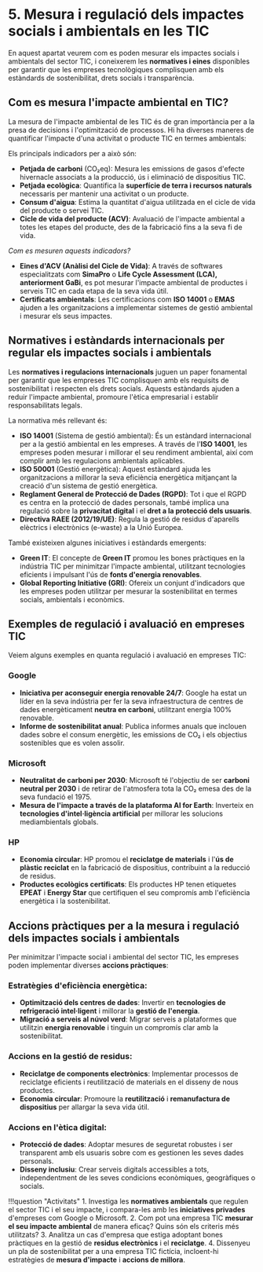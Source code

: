# 5. Mesura i regulació dels impactes socials i ambientals en les TIC

En aquest apartat veurem com es poden mesurar els impactes socials i ambientals del sector TIC, i coneixerem les **normatives i eines** disponibles per garantir que les empreses tecnològiques complisquen amb els estàndards de sostenibilitat, drets socials i transparència.

## **Com es mesura l'impacte ambiental en TIC?**

La mesura de l'impacte ambiental de les TIC és de gran importància per a la presa de decisions i l'optimització de processos. Hi ha diverses maneres de quantificar l'impacte d'una activitat o producte TIC en termes ambientals:

Els principals indicadors per a això són:

- **Petjada de carboni** (CO₂eq): Mesura les emissions de gasos d'efecte hivernacle associats a la producció, ús i eliminació de dispositius TIC.
- **Petjada ecològica**: Quantifica la **superfície de terra i recursos naturals** necessaris per mantenir una activitat o un producte.
- **Consum d'aigua**: Estima la quantitat d'aigua utilitzada en el cicle de vida del producte o servei TIC.
- **Cicle de vida del producte (ACV)**: Avaluació de l'impacte ambiental a totes les etapes del producte, des de la fabricació fins a la seva fi de vida.

*Com es mesuren aquests indicadors?*

<!--- Aquestes eines estan perr revisar/validar i buscar enllaços. Hi ha cursos a Internet sobre ells, pel que es podria buscar algun taller --->

- **Eines d'ACV (Anàlisi del Cicle de Vida)**: A través de softwares especialitzats com **SimaPro** o **Life Cycle Assessment (LCA), anteriorment GaBi**, es pot mesurar l'impacte ambiental de productes i serveis TIC en cada etapa de la seva vida útil.
- **Certificats ambientals**: Les certificacions com **ISO 14001** o **EMAS** ajuden a les organitzacions a implementar sistemes de gestió ambiental i mesurar els seus impactes.

## **Normatives i estàndards internacionals per regular els impactes socials i ambientals**

Les **normatives i regulacions internacionals** juguen un paper fonamental per garantir que les empreses TIC complisquen amb els requisits de sostenibilitat i respecten els drets socials. Aquests estàndards ajuden a reduir l'impacte ambiental, promoure l'ètica empresarial i establir responsabilitats legals.

La normativa més rellevant és:

- **ISO 14001** (Sistema de gestió ambiental): És un estàndard internacional per a la gestió ambiental en les empreses. A través de l'**ISO 14001**, les empreses poden mesurar i millorar el seu rendiment ambiental, així com complir amb les regulacions ambientals aplicables.
- **ISO 50001** (Gestió energètica): Aquest estàndard ajuda les organitzacions a millorar la seva eficiència energètica mitjançant la creació d'un sistema de gestió energètica.
- **Reglament General de Protecció de Dades (RGPD)**: Tot i que el RGPD es centra en la protecció de dades personals, també implica una regulació sobre la **privacitat digital** i el **dret a la protecció dels usuaris**.
- **Directiva RAEE (2012/19/UE)**: Regula la gestió de residus d'aparells elèctrics i electrònics (e-waste) a la Unió Europea.

També existeixen algunes iniciatives i estàndards emergents:

- **Green IT**: El concepte de **Green IT** promou les bones pràctiques en la indústria TIC per minimitzar l'impacte ambiental, utilitzant tecnologies eficients i impulsant l'ús de **fonts d'energia renovables**.
- **Global Reporting Initiative (GRI)**: Ofereix un conjunt d'indicadors que les empreses poden utilitzar per mesurar la sostenibilitat en termes socials, ambientals i econòmics.

## **Exemples de regulació i avaluació en empreses TIC**

Veiem alguns exemples en quanta regulació i avaluació en empreses TIC:

### **Google**

- **Iniciativa per aconseguir energia renovable 24/7**: Google ha estat un líder en la seva indústria per fer la seva infraestructura de centres de dades energèticament **neutra en carboni**, utilitzant energia 100% renovable.
- **Informe de sostenibilitat anual**: Publica informes anuals que inclouen dades sobre el consum energètic, les emissions de CO₂ i els objectius sostenibles que es volen assolir.

### **Microsoft**

- **Neutralitat de carboni per 2030**: Microsoft té l'objectiu de ser **carboni neutral per 2030** i de retirar de l'atmosfera tota la CO₂ emesa des de la seva fundació el 1975.
- **Mesura de l'impacte a través de la plataforma AI for Earth**: Inverteix en **tecnologies d'intel·ligència artificial** per millorar les solucions mediambientals globals.

### **HP**

- **Economia circular**: HP promou el **reciclatge de materials** i l'**ús de plàstic reciclat** en la fabricació de dispositius, contribuint a la reducció de residus.
- **Productes ecològics certificats**: Els productes HP tenen etiquetes **EPEAT** i **Energy Star** que certifiquen el seu compromís amb l'eficiència energètica i la sostenibilitat.

## **Accions pràctiques per a la mesura i regulació dels impactes socials i ambientals**

Per minimitzar l'impacte social i ambiental del sector TIC, les empreses poden implementar diverses **accions pràctiques**:

### Estratègies d'eficiència energètica:

- **Optimització dels centres de dades**: Invertir en **tecnologies de refrigeració intel·ligent** i millorar la **gestió de l'energia**.
- **Migració a serveis al núvol verd**: Migrar serveis a plataformes que utilitzin **energia renovable** i tinguin un compromís clar amb la sostenibilitat.

### Accions en la gestió de residus:

- **Reciclatge de components electrònics**: Implementar processos de reciclatge eficients i reutilització de materials en el disseny de nous productes.
- **Economia circular**: Promoure la **reutilització** i **remanufactura de dispositius** per allargar la seva vida útil.

### Accions en l'ètica digital:

- **Protecció de dades**: Adoptar mesures de seguretat robustes i ser transparent amb els usuaris sobre com es gestionen les seves dades personals.
- **Disseny inclusiu**: Crear serveis digitals accessibles a tots, independentment de les seves condicions econòmiques, geogràfiques o socials.

!!!question "Activitats"
     1. Investiga les **normatives ambientals** que regulen el sector TIC i el seu impacte, i compara-les amb les **iniciatives privades** d'empreses com Google o Microsoft.
     2. Com pot una empresa TIC **mesurar el seu impacte ambiental** de manera eficaç? Quins són els criteris més utilitzats?
     3. Analitza un cas d'empresa que estiga adoptant bones pràctiques en la gestió de **residus electrònics** i el **reciclatge**.
     4. Dissenyeu un pla de sostenibilitat per a una empresa TIC fictícia, incloent-hi estratègies de **mesura d'impacte** i **accions de millora**.
